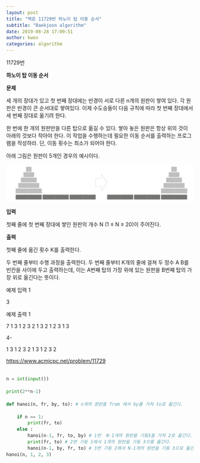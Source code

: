 ```yaml
---
layout: post
title: "백준 11729번 하노이 탑 이동 순서"
subtitle: "Baekjoon algorithm"
date: 2019-08-28 17:09:51
author: kwon
categories: algorithm
---
```

11729번

**하노이 탑 이동 순서**

**문제**

세 개의 장대가 있고 첫 번째 장대에는 반경이 서로 다른 n개의 원판이 쌓여 있다. 각 원판은 반경이 큰 순서대로 쌓여있다. 이제 수도승들이 다음 규칙에 따라 첫 번째 장대에서 세 번째 장대로 옮기려 한다.

한 번에 한 개의 원판만을 다른 탑으로 옮길 수 있다.
쌓아 놓은 원판은 항상 위의 것이 아래의 것보다 작아야 한다.
이 작업을 수행하는데 필요한 이동 순서를 출력하는 프로그램을 작성하라. 단, 이동 횟수는 최소가 되어야 한다.

아래 그림은 원판이 5개인 경우의 예시이다.

![hanoi](../assets/hanoi.png)


**입력**

첫째 줄에 첫 번째 장대에 쌓인 원판의 개수 N (1 ≤ N ≤ 20)이 주어진다.


**출력**

첫째 줄에 옮긴 횟수 K를 출력한다.

두 번째 줄부터 수행 과정을 출력한다. 두 번째 줄부터 K개의 줄에 걸쳐 두 정수 A B를 빈칸을 사이에 두고 출력하는데, 이는 A번째 탑의 가장 위에 있는 원판을 B번째 탑의 가장 위로 옮긴다는 뜻이다.


예제 입력 1

3

예제 출력 1

7
1 3
1 2
3 2
1 3
2 1
2 3
1 3


4-

1 3
1 2
3 2
1 3
1 2
3 2



<https://www.acmicpc.net/problem/11729>

```Python

n = int(input())

print(2**n-1)

def hanoi(n, fr, by, to): # n개의 원반을 from 에서 by를 거쳐 to로 옮긴다.

    if n == 1:
        print(fr, to)
    else :
        hanoi(n-1, fr, to, by) # 1번  N-1개의 원반을 기둥3을 거쳐 2로 옮긴다.
        print(fr, to) # 2번 기둥 1에서 1개의 원반을 기둥 3으롱 롬긴다.
        hanoi(n-1, by, fr, to) # 3번 기둥 2에서 N-1개의 원반을 기둥 3으로 옮긴다
hanoi(n, 1, 2, 3)

```
